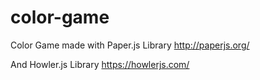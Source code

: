 # color-game
Color Game made with Paper.js Library
http://paperjs.org/

And Howler.js Library
https://howlerjs.com/
